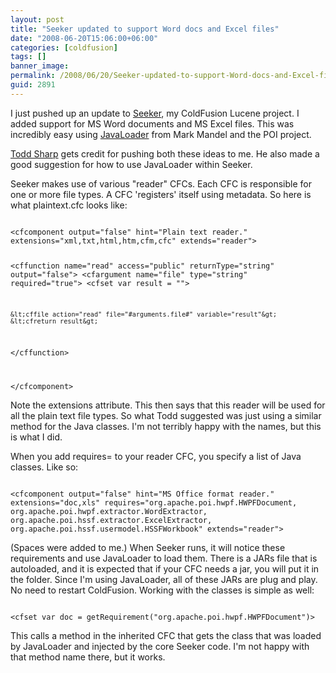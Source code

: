 ```yaml
---
layout: post
title: "Seeker updated to support Word docs and Excel files"
date: "2008-06-20T15:06:00+06:00"
categories: [coldfusion]
tags: []
banner_image: 
permalink: /2008/06/20/Seeker-updated-to-support-Word-docs-and-Excel-files
guid: 2891
---
```


I just pushed up an update to <a href="http://seeker.riaforge.org">Seeker</a>, my ColdFusion Lucene project. I added support for MS Word documents and MS Excel files. This was incredibly easy using <a href="http://javaloader.riaforge.org">JavaLoader</a> from Mark Mandel and the POI project.
<!--more-->
<a href="http://www.cfsilence.com/blog/client">Todd Sharp</a> gets credit for pushing both these ideas to me. He also made a good suggestion for how to use JavaLoader within Seeker. 

Seeker makes use of various "reader" CFCs. Each CFC is responsible for one or more file types. A CFC 'registers' itself using metadata. So here is what plaintext.cfc looks like:

<code>
&lt;cfcomponent output="false" hint="Plain text reader." extensions="xml,txt,html,htm,cfm,cfc" extends="reader"&gt;

&lt;cffunction name="read" access="public" returnType="string" output="false"&gt;
	&lt;cfargument name="file" type="string" required="true"&gt;
	&lt;cfset var result = ""&gt;
	
	&lt;cffile action="read" file="#arguments.file#" variable="result"&gt;
	&lt;cfreturn result&gt;
	
&lt;/cffunction&gt;

&lt;/cfcomponent&gt;
</code>

Note the extensions attribute. This then says that this reader will be used for all the plain text file types. So what Todd suggested was just using a similar method for the Java classes. I'm not terribly happy with the names, but this is what I did.

When you add requires= to your reader CFC, you specify a list of Java classes. Like so:

<code>
&lt;cfcomponent output="false" hint="MS Office format reader." extensions="doc,xls" requires="org.apache.poi.hwpf.HWPFDocument, org.apache.poi.hwpf.extractor.WordExtractor, org.apache.poi.hssf.extractor.ExcelExtractor, org.apache.poi.hssf.usermodel.HSSFWorkbook" extends="reader"&gt;
</code>

(Spaces were added to me.) When Seeker runs, it will notice these requirements and use JavaLoader to load them. There is a JARs file that is autoloaded, and it is expected that if your CFC needs a jar, you will put it in the folder. Since I'm using JavaLoader, all of these JARs are plug and play. No need to restart ColdFusion. Working with the classes is simple as well:

<code>
&lt;cfset var doc = getRequirement("org.apache.poi.hwpf.HWPFDocument")&gt;
</code>

This calls a method in the inherited CFC that gets the class that was loaded by JavaLoader and injected by the core Seeker code. I'm not happy with that method name there, but it works.